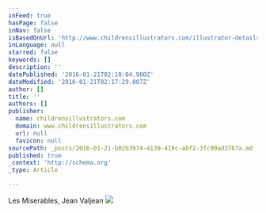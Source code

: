 ```yaml
---
inFeed: true
hasPage: false
inNav: false
isBasedOnUrl: 'http://www.childrensillustrators.com/illustrator-details/ellenb/id=955/slideshow/pag=3/'
inLanguage: null
starred: false
keywords: []
description: ''
datePublished: '2016-01-21T02:18:04.980Z'
dateModified: '2016-01-21T02:17:29.807Z'
author: []
title: ''
authors: []
publisher:
  name: childrensillustrators.com
  domain: www.childrensillustrators.com
  url: null
  favicon: null
sourcePath: _posts/2016-01-21-b02b3974-4139-419c-abf2-3fc90ad3767a.md
published: true
_context: 'http://schema.org'
_type: Article

---
```

Les Miserables, Jean Valjean
![](http://www.childrensillustrators.com/portfolioIllustrations/82001.jpg)